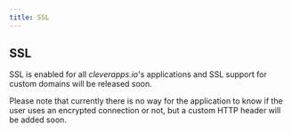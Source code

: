 ```yaml
---
title: SSL
---
```

## SSL

SSL is enabled for all *cleverapps.io*'s applications and SSL support for custom domains will be released soon.

Please note that currently there is no way for the application to know if the user uses an encrypted connection or not, but a custom HTTP header will be added soon.

